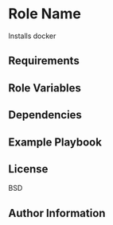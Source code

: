 Role Name
=========

Installs docker

Requirements
------------


Role Variables
--------------


Dependencies
------------


Example Playbook
----------------


License
-------

BSD

Author Information
------------------

